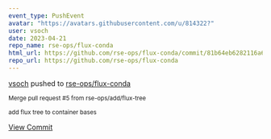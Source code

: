 ```yaml
---
event_type: PushEvent
avatar: "https://avatars.githubusercontent.com/u/814322?"
user: vsoch
date: 2023-04-21
repo_name: rse-ops/flux-conda
html_url: https://github.com/rse-ops/flux-conda/commit/81b64eb6282116a60a04422024b85781482babbd
repo_url: https://github.com/rse-ops/flux-conda
---
```


<a href='https://github.com/vsoch' target='_blank'>vsoch</a> pushed to <a href='https://github.com/rse-ops/flux-conda' target='_blank'>rse-ops/flux-conda</a>

<small>Merge pull request #5 from rse-ops/add/flux-tree

add flux tree to container bases</small>

<a href='https://github.com/rse-ops/flux-conda/commit/81b64eb6282116a60a04422024b85781482babbd' target='_blank'>View Commit</a>